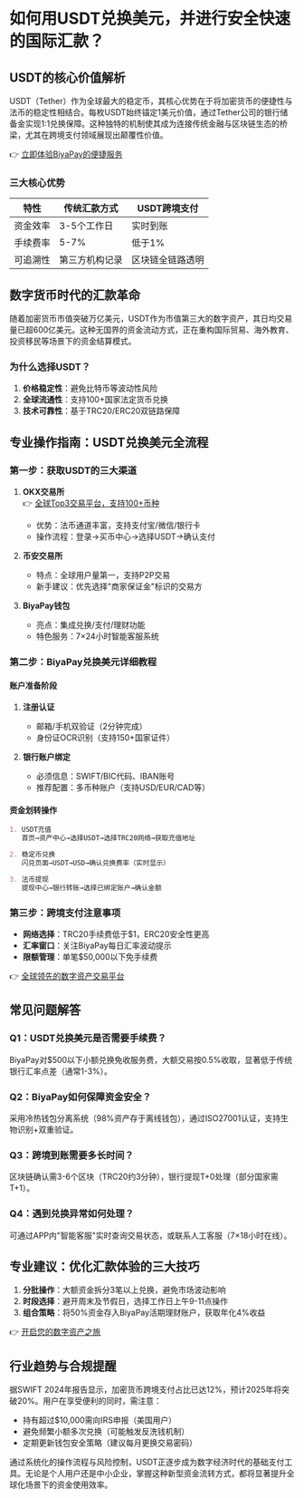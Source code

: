 # 如何用USDT兑换美元，并进行安全快速的国际汇款？

## USDT的核心价值解析  
USDT（Tether）作为全球最大的稳定币，其核心优势在于将加密货币的便捷性与法币的稳定性相结合。每枚USDT始终锚定1美元价值，通过Tether公司的银行储备金实现1:1兑换保障。这种独特的机制使其成为连接传统金融与区块链生态的桥梁，尤其在跨境支付领域展现出颠覆性价值。

👉 [立即体验BiyaPay的便捷服务](https://bit.ly/okx_welcome)  

### 三大核心优势  
| 特性        | 传统汇款方式         | USDT跨境支付          |
|-------------|----------------------|-----------------------|
| 资金效率    | 3-5个工作日          | 实时到账              |
| 手续费率    | 5-7%                 | 低于1%                |
| 可追溯性    | 第三方机构记录       | 区块链全链路透明      |

## 数字货币时代的汇款革命  
随着加密货币市值突破万亿美元，USDT作为市值第三大的数字资产，其日均交易量已超600亿美元。这种无国界的资金流动方式，正在重构国际贸易、海外教育、投资移民等场景下的资金结算模式。

### 为什么选择USDT？  
1. **价格稳定性**：避免比特币等波动性风险  
2. **全球流通性**：支持100+国家法定货币兑换  
3. **技术可靠性**：基于TRC20/ERC20双链路保障  

## 专业操作指南：USDT兑换美元全流程  

### 第一步：获取USDT的三大渠道  
1. **OKX交易所**  
   👉 [全球Top3交易平台，支持100+币种](https://bit.ly/okx_welcome)  
   - 优势：法币通道丰富，支持支付宝/微信/银行卡  
   - 操作流程：登录→买币中心→选择USDT→确认支付  

2. **币安交易所**  
   - 特点：全球用户量第一，支持P2P交易  
   - 新手建议：优先选择"商家保证金"标识的交易方  

3. **BiyaPay钱包**  
   - 亮点：集成兑换/支付/理财功能  
   - 特色服务：7×24小时智能客服系统  

### 第二步：BiyaPay兑换美元详细教程  

#### 账户准备阶段  
1. **注册认证**  
   - 邮箱/手机双验证（2分钟完成）  
   - 身份证OCR识别（支持150+国家证件）  

2. **银行账户绑定**  
   - 必须信息：SWIFT/BIC代码、IBAN账号  
   - 推荐配置：多币种账户（支持USD/EUR/CAD等）  

#### 资金划转操作  
```markdown
1. USDT充值  
   首页→资产中心→选择USDT→选择TRC20网络→获取充值地址  

2. 稳定币兑换  
   闪兑页面→USDT→USD→确认兑换费率（实时显示）  

3. 法币提现  
   提现中心→银行转账→选择已绑定账户→确认金额
```

### 第三步：跨境支付注意事项  
- **网络选择**：TRC20手续费低于$1，ERC20安全性更高  
- **汇率窗口**：关注BiyaPay每日汇率波动提示  
- **限额管理**：单笔$50,000以下免手续费  

👉 [全球领先的数字资产交易平台](https://bit.ly/okx_welcome)  

## 常见问题解答  

### Q1：USDT兑换美元是否需要手续费？  
BiyaPay对$500以下小额兑换免收服务费，大额交易按0.5%收取，显著低于传统银行汇率点差（通常1-3%）。

### Q2：BiyaPay如何保障资金安全？  
采用冷热钱包分离系统（98%资产存于离线钱包），通过ISO27001认证，支持生物识别+双重验证。

### Q3：跨境到账需要多长时间？  
区块链确认需3-6个区块（TRC20约3分钟），银行提现T+0处理（部分国家需T+1）。

### Q4：遇到兑换异常如何处理？  
可通过APP内"智能客服"实时查询交易状态，或联系人工客服（7×18小时在线）。

## 专业建议：优化汇款体验的三大技巧  
1. **分批操作**：大额资金拆分3笔以上兑换，避免市场波动影响  
2. **时段选择**：避开周末及节假日，选择工作日上午9-11点操作  
3. **组合策略**：将50%资金存入BiyaPay活期理财账户，获取年化4%收益  

👉 [开启您的数字资产之旅](https://bit.ly/okx_welcome)  

## 行业趋势与合规提醒  
据SWIFT 2024年报告显示，加密货币跨境支付占比已达12%，预计2025年将突破20%。用户在享受便利的同时，需注意：  
- 持有超过$10,000需向IRS申报（美国用户）  
- 避免频繁小额多次兑换（可能触发反洗钱机制）  
- 定期更新钱包安全策略（建议每月更换交易密码）  

通过系统化的操作流程与风险控制，USDT正逐步成为数字经济时代的基础支付工具。无论是个人用户还是中小企业，掌握这种新型资金流转方式，都将显著提升全球化场景下的资金使用效率。
